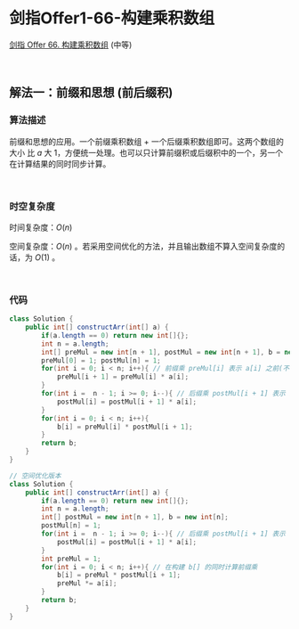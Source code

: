 # 剑指Offer1-66-构建乘积数组

[剑指 Offer 66. 构建乘积数组](https://leetcode.cn/problems/gou-jian-cheng-ji-shu-zu-lcof/) (中等)

<br />

## 解法一：前缀和思想 (前后缀积)

### 算法描述

前缀和思想的应用。一个前缀乘积数组 + 一个后缀乘积数组即可。这两个数组的大小 比 $a$ 大 1，方便统一处理。也可以只计算前缀积或后缀积中的一个，另一个在计算结果的同时同步计算。

<br />

### 时空复杂度

时间复杂度：$O(n)$

空间复杂度：$O(n)$ 。若采用空间优化的方法，并且输出数组不算入空间复杂度的话，为 $O(1)$ 。 

<br />

### 代码

```java
class Solution {
    public int[] constructArr(int[] a) {
        if(a.length == 0) return new int[]{};
        int n = a.length;
        int[] preMul = new int[n + 1], postMul = new int[n + 1], b = new int[n];
        preMul[0] = 1; postMul[n] = 1;
        for(int i = 0; i < n; i++){ // 前缀乘 preMul[i] 表示 a[i] 之前(不含)元素乘积
            preMul[i + 1] = preMul[i] * a[i];
        }
        for(int i =  n - 1; i >= 0; i--){ // 后缀乘 postMul[i + 1] 表示 a[i] 之后(不含)元素乘积
            postMul[i] = postMul[i + 1] * a[i];
        }
        for(int i = 0; i < n; i++){
            b[i] = preMul[i] * postMul[i + 1];
        }
        return b;
    }
}

// 空间优化版本
class Solution {
    public int[] constructArr(int[] a) {
        if(a.length == 0) return new int[]{};
        int n = a.length;
        int[] postMul = new int[n + 1], b = new int[n];
        postMul[n] = 1;
        for(int i =  n - 1; i >= 0; i--){ // 后缀乘 postMul[i + 1] 表示 a[i] 之后(不含)元素乘积
            postMul[i] = postMul[i + 1] * a[i];
        }
        int preMul = 1;
        for(int i = 0; i < n; i++){ // 在构建 b[] 的同时计算前缀乘
            b[i] = preMul * postMul[i + 1];
            preMul *= a[i];
        }
        return b;
    }
}
```

<br />

